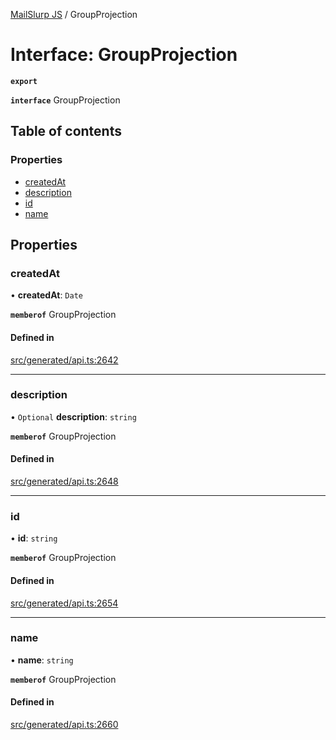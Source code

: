 [MailSlurp JS](../README.md) / GroupProjection

# Interface: GroupProjection

**`export`**

**`interface`** GroupProjection

## Table of contents

### Properties

- [createdAt](GroupProjection.md#createdat)
- [description](GroupProjection.md#description)
- [id](GroupProjection.md#id)
- [name](GroupProjection.md#name)

## Properties

### createdAt

• **createdAt**: `Date`

**`memberof`** GroupProjection

#### Defined in

[src/generated/api.ts:2642](https://github.com/mailslurp/mailslurp-client/blob/6bcf839/src/generated/api.ts#L2642)

___

### description

• `Optional` **description**: `string`

**`memberof`** GroupProjection

#### Defined in

[src/generated/api.ts:2648](https://github.com/mailslurp/mailslurp-client/blob/6bcf839/src/generated/api.ts#L2648)

___

### id

• **id**: `string`

**`memberof`** GroupProjection

#### Defined in

[src/generated/api.ts:2654](https://github.com/mailslurp/mailslurp-client/blob/6bcf839/src/generated/api.ts#L2654)

___

### name

• **name**: `string`

**`memberof`** GroupProjection

#### Defined in

[src/generated/api.ts:2660](https://github.com/mailslurp/mailslurp-client/blob/6bcf839/src/generated/api.ts#L2660)
